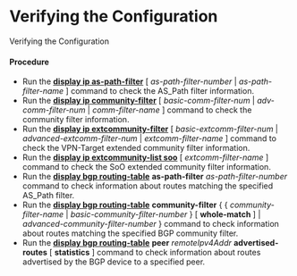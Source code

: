 Verifying the Configuration
===========================

Verifying the Configuration

#### Procedure

* Run the [**display ip as-path-filter**](cmdqueryname=display+ip+as-path-filter) [ *as-path-filter-number* | *as-path-filter-name* ] command to check the AS\_Path filter information.
* Run the [**display ip community-filter**](cmdqueryname=display+ip+community-filter) [ *basic-comm-filter-num* | *adv-comm-filter-num* | *comm-filter-name* ] command to check the community filter information.
* Run the [**display ip extcommunity-filter**](cmdqueryname=display+ip+extcommunity-filter) [ *basic-extcomm-filter-num* | *advanced-extcomm-filter-num* | *extcomm-filter-name* ] command to check the VPN-Target extended community filter information.
* Run the [**display ip extcommunity-list soo**](cmdqueryname=display+ip+extcommunity-list+soo) [ *extcomm-filter-name* ] command to check the SoO extended community filter information.
* Run the [**display bgp routing-table**](cmdqueryname=display+bgp+routing-table) **as-path-filter** *as-path-filter-number* command to check information about routes matching the specified AS\_Path filter.
* Run the [**display bgp routing-table**](cmdqueryname=display+bgp+routing-table) **community-filter** { { *community-filter-name* | *basic-community-filter-number* } [ **whole-match** ] | *advanced-community-filter-number* } command to check information about routes matching the specified BGP community filter.
* Run the [**display bgp routing-table**](cmdqueryname=display+bgp+routing-table) **peer** *remoteIpv4Addr* **advertised-routes** [ **statistics** ] command to check information about routes advertised by the BGP device to a specified peer.